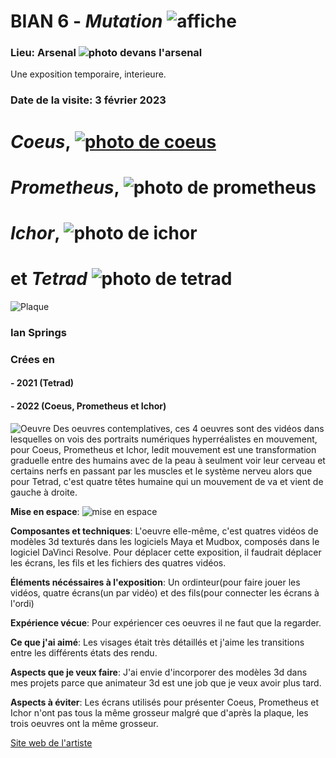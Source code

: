 # BIAN 6 - *Mutation* ![affiche](https://github.com/samesthumain/H23_TIM_inspirations_desmeulesvoyer/blob/main/BIAN/medias/bian_6.jpg)

### Lieu: Arsenal ![photo devans l'arsenal](https://github.com/samesthumain/H23_TIM_inspirations_desmeulesvoyer/blob/main/BIAN/medias/arsenal.png)

Une exposition temporaire, interieure.

### Date de la visite: 3 février 2023

# *Coeus*, [![photo de coeus](https://github.com/samesthumain/H23_TIM_inspirations_desmeulesvoyer/blob/main/BIAN/medias/Coeus.jpg)]()
# *Prometheus*, ![photo de prometheus](https://github.com/samesthumain/H23_TIM_inspirations_desmeulesvoyer/blob/main/BIAN/medias/prometheus.jpg)
# *Ichor*, ![photo de ichor](https://github.com/samesthumain/H23_TIM_inspirations_desmeulesvoyer/blob/main/BIAN/medias/Ichor.jpg)
# et *Tetrad* ![photo de tetrad](https://github.com/samesthumain/H23_TIM_inspirations_desmeulesvoyer/blob/main/BIAN/medias/tetrad.jpg)

![Plaque](https://github.com/samesthumain/H23_TIM_inspirations_desmeulesvoyer/blob/main/BIAN/medias/plaque.jpg)

### **Ian Springs**


### Crées en
#### - 2021 (Tetrad)
#### - 2022 (Coeus, Prometheus et Ichor)

![Oeuvre](https://github.com/samesthumain/H23_TIM_inspirations_desmeulesvoyer/blob/main/BIAN/medias/oeuvre.jpg)
Des oeuvres contemplatives,
ces 4 oeuvres sont des vidéos dans lesquelles on vois des portraits numériques hyperréalistes en mouvement, pour Coeus, Prometheus et Ichor, ledit mouvement est une transformation graduelle entre des humains avec de la peau à seulment voir leur cerveau et certains nerfs en passant par les muscles et le système nerveu alors que pour Tetrad, c'est quatre têtes humaine qui un mouvement de va et vient de gauche à droite.

**Mise en espace**: ![mise en espace](https://github.com/samesthumain/H23_TIM_inspirations_desmeulesvoyer/blob/main/BIAN/medias/scene.png)

**Composantes et techniques**: L'oeuvre elle-même, c'est quatres vidéos de modèles 3d texturés dans les logiciels Maya et Mudbox, composés dans le logiciel DaVinci Resolve. Pour déplacer cette exposition, il faudrait déplacer les écrans, les fils et les fichiers des quatres vidéos.

**Éléments nécéssaires à l'exposition**: Un ordinteur(pour faire jouer les vidéos, quatre écrans(un par vidéo) et des fils(pour connecter les écrans à l'ordi)

**Expérience vécue**:  Pour expériencer ces oeuvres il ne faut que la regarder.

**Ce que j'ai aimé**: Les visages était très détaillés et j'aime les transitions entre les différents états des rendu.

**Aspects que je veux faire**: J'ai envie d'incorporer des modèles 3d dans mes projets parce que animateur 3d est une job que je veux avoir plus tard.

**Aspects à éviter**: Les écrans utilisés pour présenter Coeus, Prometheus et Ichor n'ont pas tous la même grosseur malgré que d'après la plaque, les trois oeuvres ont la même grosseur.

[Site web de l'artiste](https://ianspriggs.com/)
